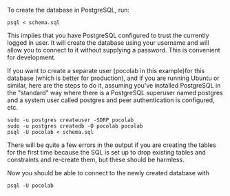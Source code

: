 To create the database in PostgreSQL, run:

```
psql < schema.sql
```

This implies that you have PostgreSQL configured to trust the currently logged in user.
It will create the database using your username and will allow you to connect to it
without supplying a password. This is convenient for development.

If you want to create a separate user (pocolab in this example)for this database
(which is better for production), and if you are running Ubuntu or similar, here are
the steps to do it, assuming you've installed PostgreSQL in the "standard" way where
there is a PostgreSQL superuser named postgres and a system user called postgres and
peer authentication is configured, etc.

```
sudo -u postgres createuser -SDRP pocolab
sudo -u postgres createdb -O pocolab pocolab
psql -U pocolab < schema.sql
```

There will be quite a few errors in the output if you are creating the tables for the
first time because the SQL is set up to drop existing tables and constraints and
re-create them, but these should be harmless.

Now you should be able to connect to the newly created database with

```
psql -U pocolab
```
